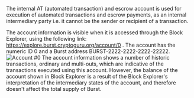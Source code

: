 The internal AT (automated transaction) and escrow account is used for execution of automated transactions and escrow payments, as an internal intermediary party i.e. it cannot be the sender or recipient of a transaction.

The account information is visible when it is accessed through the Block Explorer, using the following link: <https://explore.burst.cryptoguru.org/account/0> . The account has the numeric ID 0 and a Burst address BURST-2222-2222-2222-22222. ![Account \#0](Block_Explorer_Account_0.png "fig:Account #0") The account information shows a number of historic transactions, ordinary and multi-outs, which are indicative of the transactions executed using this account. However, the balance of the account shown in Block Explorer is a result of the Block Explorer's interpretation of the intermediary states of the account, and therefore doesn't affect the total supply of Burst.
